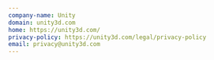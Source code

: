 ```yaml
---
company-name: Unity
domain: unity3d.com
home: https://unity3d.com/
privacy-policy: https://unity3d.com/legal/privacy-policy
email: privacy@unity3d.com
---
```




